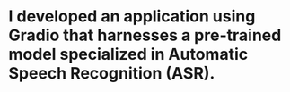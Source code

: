 # I developed an application using Gradio that harnesses a pre-trained model specialized in Automatic Speech Recognition (ASR).
